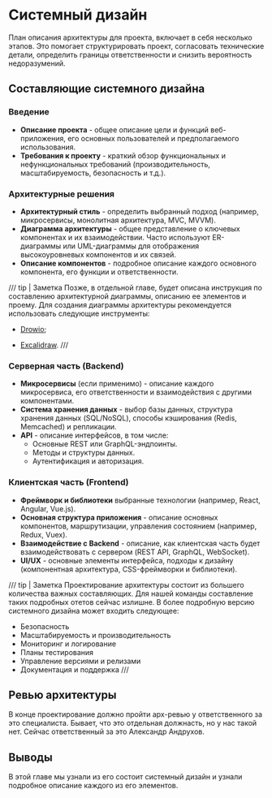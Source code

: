 # Системный дизайн

План описания архитектуры для проекта, включает в себя несколько этапов. Это помогает структурировать проект, согласовать технические детали, определить границы ответственности и снизить вероятность недоразумений.

## Составляющие системного дизайна

### Введение

* **Описание проекта** - общее описание цели и функций веб-приложения, его основных пользователей и предполагаемого использования.
* **Требования к проекту** - краткий обзор функциональных и нефункциональных требований (производительность, масштабируемость, безопасность и т.д.).

### Архитектурные решения

* **Архитектурный стиль** - определить выбранный подход (например, микросервисы, монолитная архитектура, MVC, MVVM).
* **Диаграмма архитектуры** - общее представление о ключевых компонентах и их взаимодействии. Часто используют ER-диаграммы или UML-диаграммы для отображения высокоуровневых компонентов и их связей.
* **Описание компонентов** - подробное описание каждого основного компонента, его функции и ответственности.

/// tip | Заметка
Позже, в отдельной главе, будет описана инструкция по составлению архитектурной диаграммы, описанию ее элементов и проему.
Для создания диаграммы архитектуры рекомендуется использовать следующие инструменты:

* <a href="https://app.diagrams.net/" class="external-link" target="_blank">Drowio</a>;

* <a href="https://excalidraw.com/" class="external-link" target="_blank">Excalidraw</a>.
///

### Серверная часть (Backend)

* **Микросервисы** (если применимо) - описание каждого микросервиса, его ответственности и взаимодействия с другими компонентами.
* **Система хранения данных** - выбор базы данных, структура хранения данных (SQL/NoSQL), способы кэширования (Redis, Memcached) и репликации.
* **API** - описание интерфейсов, в том числе:
    * Основные REST или GraphQL-эндпоинты.
    * Методы и структуры данных.
    * Аутентификация и авторизация.

### Клиентская часть (Frontend)

* **Фреймворк и библиотеки** выбранные технологии (например, React, Angular, Vue.js).
* **Основная структура приложения** - описание основных компонентов, маршрутизации, управления состоянием (например, Redux, Vuex).
* **Взаимодействие с Backend** - описание, как клиентская часть будет взаимодействовать с сервером (REST API, GraphQL, WebSocket).
* **UI/UX** - основные элементы интерфейса, подходы к дизайну (компонентная архитектура, CSS-фреймворки и библиотеки).

/// tip | Заметка
Проектирование архитектуры состоит из большего количества важных составляющих. Для нашей команды составление таких подробных отетов сейчас излишне. В более подробную версию системного дизайна может входить следующее:

* Безопасность
* Масштабируемость и производительность
* Мониторинг и логирование
* Планы тестирования
* Управление версиями и релизами
* Документация и поддержка
///

## Ревью архитектуры

В конце проектирование должно пройти арх-ревью у ответственного за это специалиста. Бывает, что это отдельная должнасть, но у нас такой нет. Сейчас ответственный за это Александр Андрухов.

## Выводы

В этой главе мы узнали из его состоит системный дизайн и узнали подробное описание каждого из его элементов.
